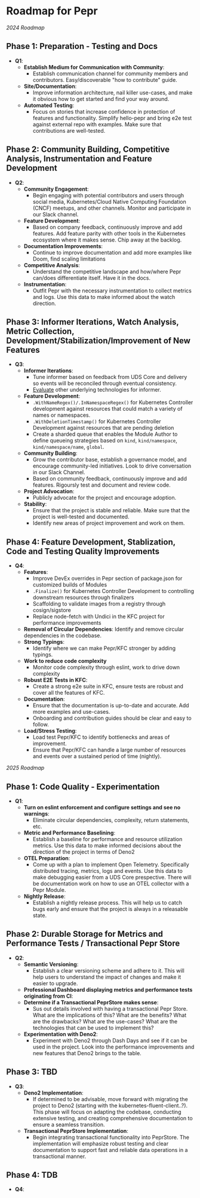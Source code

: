 # Roadmap for Pepr 
_2024 Roadmap_  
## Phase 1: Preparation - Testing and Docs

- **Q1**:
  - **Establish Medium for Communication with Community**:
    - Establish communication channel for community members and contributors. Easy/discoverable "how to contribute" guide.
  - **Site/Documentation**:
    - Improve information architecture, nail killer use-cases, and make it obvious how to get started and find your way around.
  - **Automated Testing**:
    - Focus on stories that increase confidence in protection of features and functionality. Simplify hello-pepr and bring e2e test against external repo with examples. Make sure that contributions are well-tested.

## Phase 2: Community Building, Competitive Analysis, Instrumentation and Feature Development

- **Q2**:
  - **Community Engagement**:
    - Begin engaging with potential contributors and users through social media, Kubernetes/Cloud Native Computing Foundation (CNCF) meetups, and other channels. Monitor and participate in our Slack channel.
  - **Feature Development**:
    - Based on company feedback, continuously improve and add features. Add feature parity with other tools in the Kubernetes ecosystem where it makes sense. Chip away at the backlog.
  - **Documentation Improvements**:
    - Continue to improve documentation and add more examples like Doom, find scaling limitations
  - **Competitive Analysis**:
    - Understand the competitive landscape and how/where Pepr can/does differentiate itself. Have it in the docs.
  - **Instrumentation**:
    - Outfit Pepr with the necessary instrumentation to collect metrics and logs. Use this data to make informed about the watch direction.

## Phase 3: Informer Iterations, Watch Analysis, Metric Collection, Development/Stabilization/Improvement of New Features

- **Q3**:
  - **Informer Iterations**:
    - Tune informer based on feedback from UDS Core and delivery so events will be reconciled through eventual consistency.
    - [Evaluate](https://github.com/defenseunicorns/pepr/blob/main/adr/0015-kfc-watch-undici.md) other underlying technologies for informer.
  - **Feature Development**:
    - `.WithNameRegex()/.InNamespaceRegex()` for Kubernetes Controller development against resources that could match a variety of names or namespaces.
    - `.WithDeletionTimestamp()` for Kubernetes Controller Development against resources that are pending deletion
    - Create a sharded queue that enables the Module Author to define queueing strategies based on `kind`, `kind/namespace`, `kind/namespace/name`, `global`.
  - **Community Building**:
    - Grow the contributor base, establish a governance model, and encourage community-led initiatives. Look to drive conversation in our Slack Channel.
    - Based on community feedback, continuously improve and add features. Rigoursly test and document and review code.
  - **Project Advocation**:
    - Publicly advocate for the project and encourage adoption.
  - **Stability**:
    - Ensure that the project is stable and reliable. Make sure that the project is well-tested and documented.
    - Identify new areas of project improvement and work on them.

## Phase 4: Feature Development, Stablization, Code and Testing Quality Improvements

- **Q4**:
  - **Features**:
    - Improve DevEx overrides in Pepr section of package.json for customized builds of Modules
    - `.Finalize()` for Kubernetes Controller Development to controlling downstream resources through finalizers
    - Scaffolding to validate images from a registry through cosign/sigstore
    - Replace node-fetch with Undici in the KFC project for performance improvements
  - **Removal of Circular Dependencies**:
    Identify and remove circular dependencies in the codebase.
  - **Strong Typings**:
    - Identify where we can make Pepr/KFC stronger by adding typings.
  - **Work to reduce code complexity**
    - Monitor code complexity through eslint, work to drive down complexity
  - **Robust E2E Tests in KFC**:
    - Create a strong e2e suite in KFC, ensure tests are robust and cover all the features of KFC.
  - **Documentation**:
    - Ensure that the documentation is up-to-date and accurate. Add more examples and use-cases.
    - Onboarding and contribution guides should be clear and easy to follow.
  - **Load/Stress Testing**:
    - Load test Pepr/KFC to identify bottlenecks and areas of improvement.
    - Ensure that Pepr/KFC can handle a large number of resources and events over a sustained period of time (nightly).

_2025 Roadmap_  
## Phase 1: Code Quality - Experimentation 

- **Q1**:
  - **Turn on eslint enforcement and configure settings and see no warnings**:
    - Eliminate circular dependencies, complexity, return statements, etc.
  - **Metric and Performance Baselining**:
    - Establish a baseline for performance and resource utilization metrics. Use this data to make informed decisions about the direction of the project in terms of Deno2
  - **OTEL Preparation**:
    - Come up with a plan to implement Open Telemetry. Specifically distributed tracing, metrics, logs and events. Use this data to make debugging easier from a UDS Core prespective. There will be documentation work on how to use an OTEL collector with a Pepr Module.
  - **Nightly Release**:
    - Establish a nightly release process. This will help us to catch bugs early and ensure that the project is always in a releasable state.

## Phase 2: Durable Storage for Metrics and Performance Tests / Transactional Pepr Store

- **Q2**:
  - **Semantic Versioning**:
    - Establish a clear versioning scheme and adhere to it. This will help users to understand the impact of changes and make it easier to upgrade.
  - **Professional Dashboard displaying metrics and performance tests originating from CI**:
  - **Determine if a Transactional PeprStore makes sense**:
    - Sus out details involved with having a transactional Pepr Store. What are the implications of this? What are the benefits? What are the drawbacks? What are the use-cases? What are the technologies that can be used to implement this?
  - **Experimentation with Deno2**:
    - Experiment with Deno2 through Dash Days and see if it can be used in the project. Look into the performance improvements and new features that Deno2 brings to the table. 


## Phase 3: TBD

- **Q3**:
  - **Deno2 Implementation**:
    - If determined to be advisable, move forward with migrating the project to Deno2 (starting with the kubernetes-fluent-client..?). This phase will focus on adapting the codebase, conducting extensive testing, and creating comprehensive documentation to ensure a seamless transition.
  - **Transactional PeprStore Implementation**:
    - Begin integrating transactional functionality into PeprStore. The implementation will emphasize robust testing and clear documentation to support fast and reliable data operations in a transactional manner.

## Phase 4: TDB

- **Q4**:

